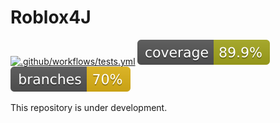 # Roblox4J

[![.github/workflows/tests.yml](https://github.com/GestaIt/Roblox4J/actions/workflows/tests.yml/badge.svg)](https://github.com/GestaIt/Roblox4J/actions/workflows/tests.yml)
![Coverage](.github/badges/jacoco.svg)
![Branches](.github/badges/branches.svg)

This repository is under development.
